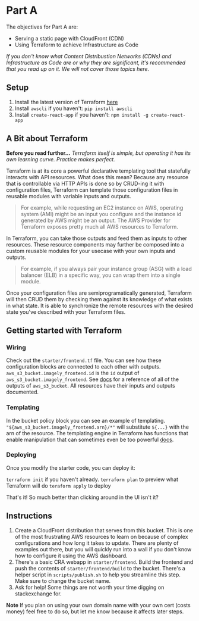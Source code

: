 # Part A

The objectives for Part A are:

- Serving a static page with CloudFront (CDN)
- Using Terraform to achieve Infrastructure as Code

*If you don't know what Content Distribustion Networks (CDNs) and Infrastructure as Code are or why they are significant, it's recommended that you read up on it. We will not cover those topics here.*

## Setup

1. Install the latest version of Terraform [here](https://www.terraform.io/downloads.html)
2. Install `awscli` if you haven't: `pip install awscli`
3. Install `create-react-app` if you haven't: `npm install -g create-react-app`

## A Bit about Terraform

**Before you read further...** *Terraform itself is simple, but operating it has its own learning curve. Practice makes perfect.*

Terraform is at its core a powerful declarative templating tool that statefully interacts with API resources. What does this mean? Because any resource that is controllable via HTTP APIs is done so by CRUD-ing it with configuration files, Terraform can template those configuration files in reusable modules with variable inputs and outputs. 

> For example, while requesting an EC2 instance on AWS, operating system (AMI) might be an input you configure and the instance id generated by AWS might be an output. The AWS Provider for Terraform exposes pretty much all AWS resources to Terraform.

In Terraform, you can take those outputs and feed them as inputs to other resources. These resource components may further be composed into a custom reusable modules for your usecase with your own inputs and outputs. 

> For example, if you always pair your instance group (ASG) with a load balancer (ELB) in a specific way, you can wrap them into a single module.

Once your configuration files are semiprogramatically generated, Terraform will then CRUD them by checking them against its knowledge of what exists in what state. It is able to synchronize the remote resources with the desired state you've described with your Terraform files.

## Getting started with Terraform

### Wiring

Check out the `starter/frontend.tf` file. You can see how these configuration blocks are connected to each other with outputs. `aws_s3_bucket.imagely_frontend.id` is the `id` output of `aws_s3_bucket.imagely_frontend`. See [docs](https://registry.terraform.io/providers/hashicorp/aws/latest/docs/data-sources/s3_bucket#attribute-reference) for a reference of all of the outputs of `aws_s3_bucket`. All resources have their inputs and outputs documented.

### Templating

In the bucket policy block you can see an example of templating. `"${aws_s3_bucket.imagely_frontend.arn}/*"` will substitute `${...}` with the arn of the resource. The templating engine in Terraform has functions that enable manipulation that can sometimes even be too powerful [docs](https://www.terraform.io/docs/configuration/syntax.html).

### Deploying

Once you modify the starter code, you can deploy it:

`terraform init` if you haven't already.
`terraform plan` to preview what Terraform will do
`teraform apply` to deploy

That's it! So much better than clicking around in the UI isn't it?

## Instructions

1. Create a CloudFront distribution that serves from this bucket. This is one of the most frustrating AWS resources to learn on because of complex configurations and how long it takes to update. There are plenty of examples out there, but you will quickly run into a wall if you don't know how to configure it using the AWS dashboard.
2. There's a basic CRA webapp in `starter/frontend`. Build the frontend and push the contents of `starter/frontend/build` to the bucket. There's a helper script in `scripts/publish.sh` to help you streamline this step. Make sure to change the bucket name.
3. Ask for help! Some things are not worth your time digging on stackexchange for.

**Note** If you plan on using your own domain name with your own cert (costs money) feel free to do so, but let me know because it affects later steps.